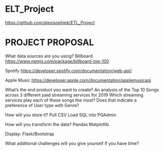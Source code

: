 # ELT_Project

https://github.com/alexisophiek/ETL_Project

# PROJECT PROPOSAL

What data sources are you using?
Billboard
https://www.npmjs.com/package/billboard-top-100

Spotify 
https://developer.spotify.com/documentation/web-api/

Apple Music
https://developer.apple.com/documentation/applemusicapi


What’s the end product you want to create?
An analysis of the Top 10 Songs across 3 different paid streaming services for 2019
Which streaming services play each of these songs the most?
Does that indicate a preference of User type with Genre?

How will you store it?
Pull CSV
Load SQL into PGAdmin

How will you transform the data?
Pandas
Matplotlib

Display: 
Flask/Bootstrap

What additional challenges will you give yourself if you have time?





